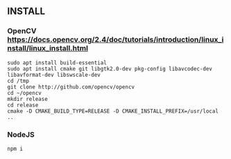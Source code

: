 ## INSTALL

### OpenCV https://docs.opencv.org/2.4/doc/tutorials/introduction/linux_install/linux_install.html

```
sudo apt install build-essential
sudo apt install cmake git libgtk2.0-dev pkg-config libavcodec-dev libavformat-dev libswscale-dev
cd /tmp
git clone http://github.com/opencv/opencv
cd ~/opencv
mkdir release
cd release
cmake -D CMAKE_BUILD_TYPE=RELEASE -D CMAKE_INSTALL_PREFIX=/usr/local ..
```

### NodeJS

```
npm i
```
